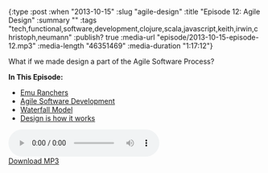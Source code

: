 {:type :post
 :when "2013-10-15"
 :slug "agile-design"
 :title "Episode 12: Agile Design"
 :summary ""
 :tags "tech,functional,software,development,clojure,scala,javascript,keith,irwin,christoph,neumann"
 :publish? true
 :media-url "episode/2013-10-15-episode-12.mp3"
 :media-length "46351469"
 :media-duration "1:17:12"}

What if we made design a part of the Agile Software Process?

**In This Episode:**

 - [Emu Ranchers](http://emuranchers.com)
 - [Agile Software Development][asd]
 - [Waterfall Model][wf]
 - [Design is how it works][hiw]

<div class="audio-wrapper">
  <audio controls>
    <source src="episode/2013-10-15-episode-12.mp3" type="audio/mpeg"/>
  </audio>
  <div class="audio-download">
    <a href="episode/2013-10-15-episode-12.mp3">Download MP3</a>
  </div>
</div>

[wf]: http://en.wikipedia.org/wiki/Waterfall_model
[asd]: http://en.wikipedia.org/wiki/Agile_software_development
[hiw]: http://www.quotationspage.com/quote/38348.html
